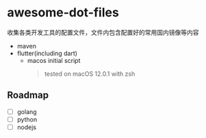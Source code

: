 # awesome-dot-files

收集各类开发工具的配置文件，文件内包含配置好的常用国内镜像等内容

* maven
* flutter(including dart)
  * macos initial script
    > tested on macOS 12.0.1 with zsh

## Roadmap

* [ ] golang
* [ ] python
* [ ] nodejs
